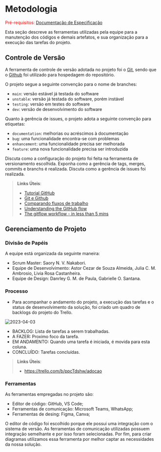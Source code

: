 
# Metodologia

<span style="color:red">Pré-requisitos: <a href="2-Especificação do Projeto.md"> Documentação de Especificação</a></span>

Esta seção descreve as ferramentas utilizadas pela equipe para a manutenção dos códigos e demais artefatos, e sua organização para a execução das tarefas do projeto.

## Controle de Versão

A ferramenta de controle de versão adotada no projeto foi o
[Git](https://git-scm.com/), sendo que o [Github](https://github.com)
foi utilizado para hospedagem do repositório.

O projeto segue a seguinte convenção para o nome de branches:

- `main`: versão estável já testada do software
- `unstable`: versão já testada do software, porém instável
- `testing`: versão em testes do software
- `dev`: versão de desenvolvimento do software

Quanto à gerência de issues, o projeto adota a seguinte convenção para
etiquetas:

- `documentation`: melhorias ou acréscimos à documentação
- `bug`: uma funcionalidade encontra-se com problemas
- `enhancement`: uma funcionalidade precisa ser melhorada
- `feature`: uma nova funcionalidade precisa ser introduzida

Discuta como a configuração do projeto foi feita na ferramenta de versionamento escolhida. Exponha como a gerência de tags, merges, commits e branchs é realizada. Discuta como a gerência de issues foi realizada.

> **Links Úteis**:
> - [Tutorial GitHub](https://guides.github.com/activities/hello-world/)
> - [Git e Github](https://www.youtube.com/playlist?list=PLHz_AreHm4dm7ZULPAmadvNhH6vk9oNZA)
>  - [Comparando fluxos de trabalho](https://www.atlassian.com/br/git/tutorials/comparing-workflows)
> - [Understanding the GitHub flow](https://guides.github.com/introduction/flow/)
> - [The gitflow workflow - in less than 5 mins](https://www.youtube.com/watch?v=1SXpE08hvGs)

## Gerenciamento de Projeto

### Divisão de Papéis

 A equipe está organizada da seguinte maneira:
 - Scrum Master: Saory N. V. Nakabori. 
 - Equipe de Desenvolvimento: Astor Cezar de Souza Almeida, Julia C. M. Ambrosio, Livia Rosa Castanheira.
 - Equipe de Design: Danrley G. M. de Paula, Gabrielle O. Santana.

### Processo

- Para acompanhar o andamento do projeto, a execução das tarefas e o status de desenvolvimento da solução, foi criado um quadro de backlogs do projeto do Trello.

![2023-04-03](https://user-images.githubusercontent.com/108501459/229648074-cdc17ec2-988c-45be-a7a2-f47f650d3d9a.png)

- BACKLOG: Lista de tarefas a serem trabalhadas.
- A FAZER: Proximo foco da tarefa.
- EM ANDAMENTO: Quando uma tarefa é iniciada, é movida para esta coluna.
- CONCLUÍDO: Tarefas concluídas.


 
> **Links Úteis**:
> - https://trello.com/b/ppcTdshw/adocao


### Ferramentas

As ferramentas empregadas no projeto são:

- Editor de código: GitHub, VS Code;
- Ferramentas de comunicação: Microsoft Teams, WhatsApp;
- Ferramentas de desing: Figma, Canva;

O editor de código foi escolhido porque ele possui uma integração com o
sistema de versão. As ferramentas de comunicação utilizadas possuem
integração semelhante e por isso foram selecionadas. Por fim, para criar
diagramas utilizamos essa ferramenta por melhor captar as
necessidades da nossa solução.



